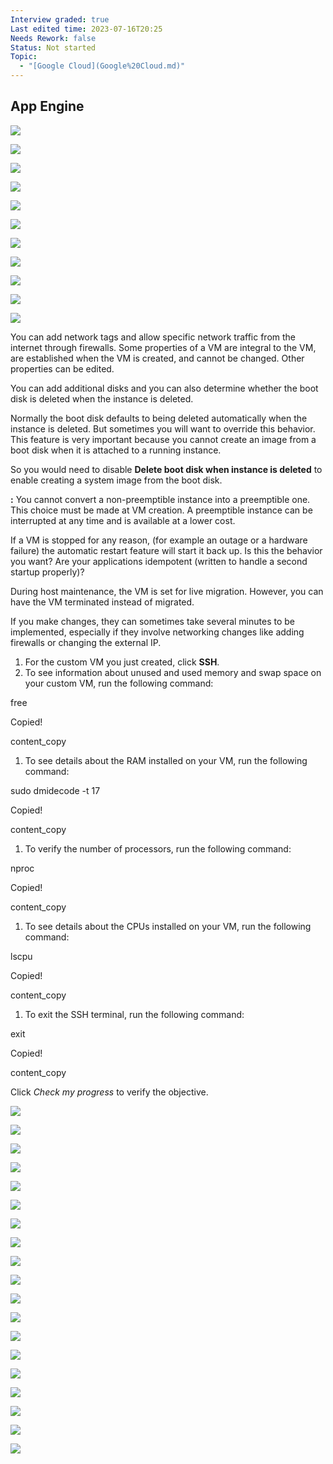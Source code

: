 ```yaml
---
Interview graded: true
Last edited time: 2023-07-16T20:25
Needs Rework: false
Status: Not started
Topic:
  - "[Google Cloud](Google%20Cloud.md)"
---
```

## App Engine

[![](https://lh6.googleusercontent.com/5PkTMyZm-VWR_r_1Zhcv1bLjLgwTxAegQe1u9V6jhdznGLTJj4zA1CjZK7tewv6YyHIG_Fj5nYtJZFKKUg1VjwnY3HQszr3h05QNDiRlhf197HSZ2_PIU8mopp2yahzA0h_k4EstLGqy75J6cfdPxOem9b68lT2672Qy2uvjo419tlosaZk_orB7mOTHQw)](https://lh6.googleusercontent.com/5PkTMyZm-VWR_r_1Zhcv1bLjLgwTxAegQe1u9V6jhdznGLTJj4zA1CjZK7tewv6YyHIG_Fj5nYtJZFKKUg1VjwnY3HQszr3h05QNDiRlhf197HSZ2_PIU8mopp2yahzA0h_k4EstLGqy75J6cfdPxOem9b68lT2672Qy2uvjo419tlosaZk_orB7mOTHQw)

[![](https://lh3.googleusercontent.com/61S3Bx_G2EWRVBCtuEWUy10gdsXFUUdqQLvu5lMI3ngDF4TJuy5ssr46fiCgooCWvyd60m7UYWWka1-XqT2J228nhem0F9-3qnq2iOtkbDBAVoxTWCaHQm5nqakezQZnlk35_WjpzXWvPvsfObkVGST7fPsVAfjnbHf-JiPfkFI5JgKqi7nAF_lHPGRFUg)](https://lh3.googleusercontent.com/61S3Bx_G2EWRVBCtuEWUy10gdsXFUUdqQLvu5lMI3ngDF4TJuy5ssr46fiCgooCWvyd60m7UYWWka1-XqT2J228nhem0F9-3qnq2iOtkbDBAVoxTWCaHQm5nqakezQZnlk35_WjpzXWvPvsfObkVGST7fPsVAfjnbHf-JiPfkFI5JgKqi7nAF_lHPGRFUg)

[![](https://lh5.googleusercontent.com/zIcyzpL0KFIw_WyEOL1NRWW7J5lDp-mc2fIqUbkAbzZY0FLThvmp_U3XPexE5EdtFHoOGRjjSRq4uAPG6fkpqM9_AD0L9S3uu8VeaEefNPQXPpBO7PYJdDIAm55uSLEwd_dUMzBkTwfjPh8gdE7nwDWqiNOAO4CLiAKWQT8bbghnoQ2tfzQVx2Pk8U1QCg)](https://lh5.googleusercontent.com/zIcyzpL0KFIw_WyEOL1NRWW7J5lDp-mc2fIqUbkAbzZY0FLThvmp_U3XPexE5EdtFHoOGRjjSRq4uAPG6fkpqM9_AD0L9S3uu8VeaEefNPQXPpBO7PYJdDIAm55uSLEwd_dUMzBkTwfjPh8gdE7nwDWqiNOAO4CLiAKWQT8bbghnoQ2tfzQVx2Pk8U1QCg)

[![](https://lh6.googleusercontent.com/c3CbMSdnWarbZZACvNhH2m8Dg22Wkc9qsOJ4mo21qRPARRarg7eEwkIXSbuxhQUMvKxIgpbZP8KiwY0d21OpbQQgkYSDFNMa3ivq6z_DkR-PS5Ajl2g4N2ExHAy9ly3YE9njtQ9XSy-_sx52aF8MOdrs7ykwyRSDVFkejMLmVz-_mPOO9pLy28T_4Y9gDg)](https://lh6.googleusercontent.com/c3CbMSdnWarbZZACvNhH2m8Dg22Wkc9qsOJ4mo21qRPARRarg7eEwkIXSbuxhQUMvKxIgpbZP8KiwY0d21OpbQQgkYSDFNMa3ivq6z_DkR-PS5Ajl2g4N2ExHAy9ly3YE9njtQ9XSy-_sx52aF8MOdrs7ykwyRSDVFkejMLmVz-_mPOO9pLy28T_4Y9gDg)

[![](https://lh5.googleusercontent.com/zpiI6ptQSAcPCOjo9V5ITOxJKH67bEuKEAARbnQG4plU-tty3pB3-28tDPttFLBphIn__RVflDOzgPoRU8QiGIDWLdLjz3vB7d32PEKV1gNuoiuHCLskbBCUUipfE5IQpsGoaERZAeUCOG1jGINFOw5iohx-1BhxMD5QuJjMr1kXspvsHHbLjDeh4lBVcA)](https://lh5.googleusercontent.com/zpiI6ptQSAcPCOjo9V5ITOxJKH67bEuKEAARbnQG4plU-tty3pB3-28tDPttFLBphIn__RVflDOzgPoRU8QiGIDWLdLjz3vB7d32PEKV1gNuoiuHCLskbBCUUipfE5IQpsGoaERZAeUCOG1jGINFOw5iohx-1BhxMD5QuJjMr1kXspvsHHbLjDeh4lBVcA)

[![](https://lh5.googleusercontent.com/V-PQSzRCk1zk_M86wY5ly3Kv0DNyxI6t71rip2hyHoUdJsDb26vEd0D_aCbMi0-Gi7SdSZGtyQEp3LdIQkU90vA5WKCKqNihs5moJ_iPzkIG5OjnYn9ugYELdcZUA0JQHd63z_N7Q8CjXaXz6MmilLBfUJspXjTww6X8ItHKyoDZ1_86aDFxPcm5fYddPQ)](https://lh5.googleusercontent.com/V-PQSzRCk1zk_M86wY5ly3Kv0DNyxI6t71rip2hyHoUdJsDb26vEd0D_aCbMi0-Gi7SdSZGtyQEp3LdIQkU90vA5WKCKqNihs5moJ_iPzkIG5OjnYn9ugYELdcZUA0JQHd63z_N7Q8CjXaXz6MmilLBfUJspXjTww6X8ItHKyoDZ1_86aDFxPcm5fYddPQ)

[![](https://lh4.googleusercontent.com/PjFQMCwexVwCoAQFbNRWTpZXXDx4GXsFOT4qM_lCxMoN1I2Kg-aAVP1K0OrzviMifV1T1x9BcfXhwl3xo8d57QGxX-BdPDOGZr-FHIvEqzsD00eMY1sN8xqQPwGMyj4bUYSyYIZy2R9913KXEquyXmUhoYkJ5vdOkyX6X8IJqS3Qx59-439B7JuX6fIP6A)](https://lh4.googleusercontent.com/PjFQMCwexVwCoAQFbNRWTpZXXDx4GXsFOT4qM_lCxMoN1I2Kg-aAVP1K0OrzviMifV1T1x9BcfXhwl3xo8d57QGxX-BdPDOGZr-FHIvEqzsD00eMY1sN8xqQPwGMyj4bUYSyYIZy2R9913KXEquyXmUhoYkJ5vdOkyX6X8IJqS3Qx59-439B7JuX6fIP6A)

[![](https://lh6.googleusercontent.com/H8Bav05e8P2slw6ZkPxr1x_tBj_SYiZq1CUX53lLE_yYCRFi_nDpQNqRrB_JZRlZ48WsIbmkLkThFIMl-GnOryStBMwU2FALjhSCWIYegs0a-0kIFJEiYP8YXlqB8NbRbTT0aS2L6-G6P1EyN3e7DBAVTeC8q-KI8mIOZp-cv4dcvllzFguXSxUQkLfdzQ)](https://lh6.googleusercontent.com/H8Bav05e8P2slw6ZkPxr1x_tBj_SYiZq1CUX53lLE_yYCRFi_nDpQNqRrB_JZRlZ48WsIbmkLkThFIMl-GnOryStBMwU2FALjhSCWIYegs0a-0kIFJEiYP8YXlqB8NbRbTT0aS2L6-G6P1EyN3e7DBAVTeC8q-KI8mIOZp-cv4dcvllzFguXSxUQkLfdzQ)

[![](https://lh5.googleusercontent.com/OJ3Yc_zv0wQVwrSVCJiONNXh_T9MrA3wl-NPhorw3qhi49Nb-VRYw0s23q6QYR3wSfJcMwZQ7dkxG0sp6DPSthaEp-T6FdZrVumNu5-HLg_dB8h9xoOJnauoH9OUrCgtVr4rTWedQnHQmQjSFdVy6BkMX_EeOZYRl_VsyH5WLNH8rqzLtg8NGLFF9lMKUA)](https://lh5.googleusercontent.com/OJ3Yc_zv0wQVwrSVCJiONNXh_T9MrA3wl-NPhorw3qhi49Nb-VRYw0s23q6QYR3wSfJcMwZQ7dkxG0sp6DPSthaEp-T6FdZrVumNu5-HLg_dB8h9xoOJnauoH9OUrCgtVr4rTWedQnHQmQjSFdVy6BkMX_EeOZYRl_VsyH5WLNH8rqzLtg8NGLFF9lMKUA)

[![](https://lh6.googleusercontent.com/7T71PiUDa_JZ1lwFrO18CsTeAiR0eo51xbG78tGyyimE7AptYtGa9Zzg1YkWBCmT-zvC18QTQBSBlcneZxdh9rajksAuHWa311xET0ZeN754v3CoLxTYkuuZXZhTmlMRAVJFs-7xXuLEOstze9iyQUb4il5iK8eR1jZIVqsv5eSLPNBv6KaR95ragkJmCg)](https://lh6.googleusercontent.com/7T71PiUDa_JZ1lwFrO18CsTeAiR0eo51xbG78tGyyimE7AptYtGa9Zzg1YkWBCmT-zvC18QTQBSBlcneZxdh9rajksAuHWa311xET0ZeN754v3CoLxTYkuuZXZhTmlMRAVJFs-7xXuLEOstze9iyQUb4il5iK8eR1jZIVqsv5eSLPNBv6KaR95ragkJmCg)

[![](https://lh4.googleusercontent.com/cCqqPEeED1hZIRUf8fdmEWsCkWD34ZW1KId7MpeYH__PVhiqFChDnI8u3Epq83i7gLAurdnGSnogniSqDwCrL-d_mIjSHiekuFJ2_UnbczUoiB7GqiBlGPUC9Su0nzjBAFZzFPXzdhVM1pNKIKuT-rhTVHXpmsDYRBBCdqIvvvismRj40HCzuyleyESEFA)](https://lh4.googleusercontent.com/cCqqPEeED1hZIRUf8fdmEWsCkWD34ZW1KId7MpeYH__PVhiqFChDnI8u3Epq83i7gLAurdnGSnogniSqDwCrL-d_mIjSHiekuFJ2_UnbczUoiB7GqiBlGPUC9Su0nzjBAFZzFPXzdhVM1pNKIKuT-rhTVHXpmsDYRBBCdqIvvvismRj40HCzuyleyESEFA)

You can add network tags and allow specific network traffic from the internet through firewalls. Some properties of a VM are integral to the VM, are established when the VM is created, and cannot be changed. Other properties can be edited.

You can add additional disks and you can also determine whether the boot disk is deleted when the instance is deleted.

Normally the boot disk defaults to being deleted automatically when the instance is deleted. But sometimes you will want to override this behavior. This feature is very important because you cannot create an image from a boot disk when it is attached to a running instance.

So you would need to disable **Delete boot disk when instance is deleted** to enable creating a system image from the boot disk.

**:** You cannot convert a non-preemptible instance into a preemptible one. This choice must be made at VM creation. A preemptible instance can be interrupted at any time and is available at a lower cost.

If a VM is stopped for any reason, (for example an outage or a hardware failure) the automatic restart feature will start it back up. Is this the behavior you want? Are your applications idempotent (written to handle a second startup properly)?

During host maintenance, the VM is set for live migration. However, you can have the VM terminated instead of migrated.

If you make changes, they can sometimes take several minutes to be implemented, especially if they involve networking changes like adding firewalls or changing the external IP.

1. For the custom VM you just created, click **SSH**.
2. To see information about unused and used memory and swap space on your custom VM, run the following command:

free

Copied!

content_copy

1. To see details about the RAM installed on your VM, run the following command:

sudo dmidecode -t 17

Copied!

content_copy

1. To verify the number of processors, run the following command:

nproc

Copied!

content_copy

1. To see details about the CPUs installed on your VM, run the following command:

lscpu

Copied!

content_copy

1. To exit the SSH terminal, run the following command:

exit

Copied!

content_copy

Click _Check my progress_ to verify the objective.

[![](https://lh4.googleusercontent.com/8N69vaK0jkif8b3eGYcUGxcDHezlFJP1NUAwQugUJTu8o-pdXq7lZajCOunzdxMdWBPWPbANgxbc09sowQTIOoFKDNlLGuRnqvhiGK9Sh4Cjhu8nR82VZXBiInT9RjuuYu0eMIbmvqjTOaTGL1cf3fp-GbjRb6xRRR27UlvpIHrfsjLzUSieoX4OYi6PIA)](https://lh4.googleusercontent.com/8N69vaK0jkif8b3eGYcUGxcDHezlFJP1NUAwQugUJTu8o-pdXq7lZajCOunzdxMdWBPWPbANgxbc09sowQTIOoFKDNlLGuRnqvhiGK9Sh4Cjhu8nR82VZXBiInT9RjuuYu0eMIbmvqjTOaTGL1cf3fp-GbjRb6xRRR27UlvpIHrfsjLzUSieoX4OYi6PIA)

[![](https://lh6.googleusercontent.com/Qvb3b5pzy3x2O84EqMnjusbgQSVXxNVaLz2ulcLTMzZwBbh7Sgsu9NnPrkxVWtMgVTZHZTXIRUFvDPulEttGPDEko-nfyZ5MhJfzmFdwkZMOuU939S0gh8-1wfaVebPKBvQGq_4feKHSh-6a-mwjKklfP1Uo7HxW8hj97E5VPkuTWrTXI7mY6gixJeSUlQ)](https://lh6.googleusercontent.com/Qvb3b5pzy3x2O84EqMnjusbgQSVXxNVaLz2ulcLTMzZwBbh7Sgsu9NnPrkxVWtMgVTZHZTXIRUFvDPulEttGPDEko-nfyZ5MhJfzmFdwkZMOuU939S0gh8-1wfaVebPKBvQGq_4feKHSh-6a-mwjKklfP1Uo7HxW8hj97E5VPkuTWrTXI7mY6gixJeSUlQ)

[![](https://lh5.googleusercontent.com/b5-iYfOY2lWT207lRD9zzOMUxUM-icFv6yns84GfXbHlZjPlRN7ZMVgUiHVmJxD7GTwqhmlceA95IdCVGZkx5Q7bAIzDij2qYA1Jbxvzz59JKhjb_WruPm9EWhjTjmgQmN-JmW9ebXxSaI1IPoe2As_ZSddAUGMkMSxSMIuCwNy8bzt6E8Ffu5wYwy8Yiw)](https://lh5.googleusercontent.com/b5-iYfOY2lWT207lRD9zzOMUxUM-icFv6yns84GfXbHlZjPlRN7ZMVgUiHVmJxD7GTwqhmlceA95IdCVGZkx5Q7bAIzDij2qYA1Jbxvzz59JKhjb_WruPm9EWhjTjmgQmN-JmW9ebXxSaI1IPoe2As_ZSddAUGMkMSxSMIuCwNy8bzt6E8Ffu5wYwy8Yiw)

[![](https://lh4.googleusercontent.com/GpNB3MQuTapwRlOi3lTfJHqtnpsagfjGakyckdEHoTs7eO5TDm8NYX0ubLmE6MT2707zN3xAMOaZM4dNhqkkifod-Ufy5OsSdflxYN4zd3r1hdHy6vrkp7vDzXkXI1pdeRGdlZMdk08q2XjV_08LxYBCErle818f4YT8k9MN8CqUvMYTu6RxFM_ITnBWZw)](https://lh4.googleusercontent.com/GpNB3MQuTapwRlOi3lTfJHqtnpsagfjGakyckdEHoTs7eO5TDm8NYX0ubLmE6MT2707zN3xAMOaZM4dNhqkkifod-Ufy5OsSdflxYN4zd3r1hdHy6vrkp7vDzXkXI1pdeRGdlZMdk08q2XjV_08LxYBCErle818f4YT8k9MN8CqUvMYTu6RxFM_ITnBWZw)

[![](https://lh5.googleusercontent.com/7af9RLBcMbdeNGk3gBFSuae05W7Zl0ZupCs8M-dSllBjLdyGApKPKgl2wPv7TwPQg5n8HSmW8B2Hn00fESxfDhVyKH11kGZ54Y9Q-3AYsh7x7UuVa1VSZxik1_ysA9EBDuYqqbp4ez_m7ITUg5d4Ar0LGSIe1YIcAuO6QBCYsoiBPFIyHkxfnd40M8Vo4A)](https://lh5.googleusercontent.com/7af9RLBcMbdeNGk3gBFSuae05W7Zl0ZupCs8M-dSllBjLdyGApKPKgl2wPv7TwPQg5n8HSmW8B2Hn00fESxfDhVyKH11kGZ54Y9Q-3AYsh7x7UuVa1VSZxik1_ysA9EBDuYqqbp4ez_m7ITUg5d4Ar0LGSIe1YIcAuO6QBCYsoiBPFIyHkxfnd40M8Vo4A)

[![](https://lh3.googleusercontent.com/sKFlCQUOWFCdUFlv--JkwmKz9_xsGhLpshxYTGzc4-WmIs-YaboTkv3I_M08dEM1ppZ3qhZZCLXLoB43qCe9G3wny35LxNjFLsYoLBdRnUaLhru2Be--WHVimtZpBnTjhPQkS2Hw3AMxsWMXSkHiJPcbGO2yUuHr5_7Gtlnwvat_vPg9e6aKy6osFUYWlQ)](https://lh3.googleusercontent.com/sKFlCQUOWFCdUFlv--JkwmKz9_xsGhLpshxYTGzc4-WmIs-YaboTkv3I_M08dEM1ppZ3qhZZCLXLoB43qCe9G3wny35LxNjFLsYoLBdRnUaLhru2Be--WHVimtZpBnTjhPQkS2Hw3AMxsWMXSkHiJPcbGO2yUuHr5_7Gtlnwvat_vPg9e6aKy6osFUYWlQ)

[![](https://lh6.googleusercontent.com/R8wAdKnmsISWv8tayHb9yJg2BaWSRbbkdF8vcf0xERgQifAF50mkjEvLo0GNh2ZWiqvYg9mvLRmFPKQ3HeoWXQkkblfV1Ad_xMMIS7MhBJ4yncRWKJ4BhemDPceqao6C4rrsyuciP8BAub_P8EqMdHXz_WKfIJMDn4sdwvGVZFAf_Fz2TQBQ_ttkhFLAOg)](https://lh6.googleusercontent.com/R8wAdKnmsISWv8tayHb9yJg2BaWSRbbkdF8vcf0xERgQifAF50mkjEvLo0GNh2ZWiqvYg9mvLRmFPKQ3HeoWXQkkblfV1Ad_xMMIS7MhBJ4yncRWKJ4BhemDPceqao6C4rrsyuciP8BAub_P8EqMdHXz_WKfIJMDn4sdwvGVZFAf_Fz2TQBQ_ttkhFLAOg)

[![](https://lh3.googleusercontent.com/fLKnSMq6nJf2kDX8vtFTjPt2Jb-t0p1gf5Xak685YIwKzfnNLXLMtrBs_5V6cqngbD9p42r48DVi13kSBDfWo9xsNqsBIXK92CVUdwIhLcr0tvS4VMLXtaKZSBt5upkdA7wunpckAQTy5ihCcvab_WqA6BPRtGLCgdyv9QONdSHm83zkjUj0OUP3avjhjQ)](https://lh3.googleusercontent.com/fLKnSMq6nJf2kDX8vtFTjPt2Jb-t0p1gf5Xak685YIwKzfnNLXLMtrBs_5V6cqngbD9p42r48DVi13kSBDfWo9xsNqsBIXK92CVUdwIhLcr0tvS4VMLXtaKZSBt5upkdA7wunpckAQTy5ihCcvab_WqA6BPRtGLCgdyv9QONdSHm83zkjUj0OUP3avjhjQ)

[![](https://lh6.googleusercontent.com/WmmccH6_ohD1d94Y718O3ROICOFGWfcHIH33-yH-u-j6SLrCjCiXJ68V2j8Z9nrPypcGcwzg0duKH0lgobChyQWfSFfmPVWbNg3ngRN4zXOczVAxRAOIobPkPEwkqLQgtOSQQh911ufNdhodGj54yZsF5ZbSJop0xHtTGnkHsXx-ynDpmUlLa9U6D7MUJw)](https://lh6.googleusercontent.com/WmmccH6_ohD1d94Y718O3ROICOFGWfcHIH33-yH-u-j6SLrCjCiXJ68V2j8Z9nrPypcGcwzg0duKH0lgobChyQWfSFfmPVWbNg3ngRN4zXOczVAxRAOIobPkPEwkqLQgtOSQQh911ufNdhodGj54yZsF5ZbSJop0xHtTGnkHsXx-ynDpmUlLa9U6D7MUJw)

[![](https://lh6.googleusercontent.com/eLShIPcVTtYpkvGU0dkH1I1WaHdl2RwxFdf1QzGN5Ggfc0XimM4fodejNGGrNj3niQSQDNrjdiQW8_1isgEJnQJ3ITVQ6K3orhbjro_Xb_O_wn_M608lMWaYQwoJxK-jJ6GI5CLGgS8BGWYX7xNn59VFXrbNvboFfOdUX7RPMqWy_wrUOrrsLb2wOLB8Xw)](https://lh6.googleusercontent.com/eLShIPcVTtYpkvGU0dkH1I1WaHdl2RwxFdf1QzGN5Ggfc0XimM4fodejNGGrNj3niQSQDNrjdiQW8_1isgEJnQJ3ITVQ6K3orhbjro_Xb_O_wn_M608lMWaYQwoJxK-jJ6GI5CLGgS8BGWYX7xNn59VFXrbNvboFfOdUX7RPMqWy_wrUOrrsLb2wOLB8Xw)

[![](https://lh6.googleusercontent.com/uaibdeJaFI718GsToisMKmCvYz-SJHO6VraoHwU6mxaxGDA94XVbBKBU1Xic1rcsNRNPbXO12z-KbmWrNOjV6FNtapiZEzdhHPF_Pud42iBJKaJG5HNsw20WPgRXlyi3gHoou5wnRi3-M0JNc8S6l5wfc6FJSc80WoqYx5JE6pN7ZEbV6iYm6ceL93v22A)](https://lh6.googleusercontent.com/uaibdeJaFI718GsToisMKmCvYz-SJHO6VraoHwU6mxaxGDA94XVbBKBU1Xic1rcsNRNPbXO12z-KbmWrNOjV6FNtapiZEzdhHPF_Pud42iBJKaJG5HNsw20WPgRXlyi3gHoou5wnRi3-M0JNc8S6l5wfc6FJSc80WoqYx5JE6pN7ZEbV6iYm6ceL93v22A)

[![](https://lh4.googleusercontent.com/PggDnzjFUforAGb5WmWZeZEYwe8uKTK90RCPkWXMcK0yrv_M5mdales_hI01OxGaWus-Md_XbKv3ODN1W6j3-jdR3R0mY6a_4fQSkFGUAxokyL681KxzBbcbxp_A2UXqaU81NZJNp9HHciaXAd8aIi8JLYum0vowcs6fSZ_9WPjrZrL9sJDbqWVb77YQaA)](https://lh4.googleusercontent.com/PggDnzjFUforAGb5WmWZeZEYwe8uKTK90RCPkWXMcK0yrv_M5mdales_hI01OxGaWus-Md_XbKv3ODN1W6j3-jdR3R0mY6a_4fQSkFGUAxokyL681KxzBbcbxp_A2UXqaU81NZJNp9HHciaXAd8aIi8JLYum0vowcs6fSZ_9WPjrZrL9sJDbqWVb77YQaA)

[![](https://lh5.googleusercontent.com/J2nUbGM2YoaP-JJb-5q0BcVM9yl8VvgkWx-XjQCnUoGJMz9us2f1Z8mdfQM6I4_OrySMmHFlLWPZzTNVEYl1N0avMgLjZv1upys4_BybO6TCYgrfH5XhBQlgF72A65S_PgBSJa2Y_DpA1wupopk50avlmrxrzqHGCggzwj-7WnmoBCaJ5z81CaalnihSIA)](https://lh5.googleusercontent.com/J2nUbGM2YoaP-JJb-5q0BcVM9yl8VvgkWx-XjQCnUoGJMz9us2f1Z8mdfQM6I4_OrySMmHFlLWPZzTNVEYl1N0avMgLjZv1upys4_BybO6TCYgrfH5XhBQlgF72A65S_PgBSJa2Y_DpA1wupopk50avlmrxrzqHGCggzwj-7WnmoBCaJ5z81CaalnihSIA)

[![](https://lh5.googleusercontent.com/25-TOcJIk0D8lyprWNwRZzmhNt32Fi-kiG9__u2Ks9NDiFs1LQAu5M_JmOfMrZuKjJt1nSH9xmcVLIZ0ec8_Z0gijBGbHPgXxOqCWcDZZi8hI_JRN8H1XCG_7QuM4XqsibC-ybw1rjwcc_oPwxhfN_No8GAF6CP71HowUaTd2yhSMk5IrL8M7Sm9QHLQrA)](https://lh5.googleusercontent.com/25-TOcJIk0D8lyprWNwRZzmhNt32Fi-kiG9__u2Ks9NDiFs1LQAu5M_JmOfMrZuKjJt1nSH9xmcVLIZ0ec8_Z0gijBGbHPgXxOqCWcDZZi8hI_JRN8H1XCG_7QuM4XqsibC-ybw1rjwcc_oPwxhfN_No8GAF6CP71HowUaTd2yhSMk5IrL8M7Sm9QHLQrA)

[![](https://lh6.googleusercontent.com/mqg4Brl1IPh-Tu-uNe6n0xzz_Z3g0UFTlxOYakhSgxUvPIxsznVifIQUfY_VitmAf9poQEYfFK7khuTPR-Qty3Zi1Edh18otcBWQf5pU8wSENf5BxxG01Khs2e9XXteyNkaDNSNgzZb74vGkYh8rz9_zDpcxCrj7SYNMQqdis5PGWl0EewQhlaFf2yM8Ag)](https://lh6.googleusercontent.com/mqg4Brl1IPh-Tu-uNe6n0xzz_Z3g0UFTlxOYakhSgxUvPIxsznVifIQUfY_VitmAf9poQEYfFK7khuTPR-Qty3Zi1Edh18otcBWQf5pU8wSENf5BxxG01Khs2e9XXteyNkaDNSNgzZb74vGkYh8rz9_zDpcxCrj7SYNMQqdis5PGWl0EewQhlaFf2yM8Ag)

[![](https://lh6.googleusercontent.com/wabBwmJgN7NmWV84ViFInhTaPFpeWXwVHCvY3qarMb9Mk9lB3UF69cDh3IHw15DO8KFpUxL1p6k0XltZWK8zldPWsw2BQBkHxNu_kKuYW5EAlRugHs9yebCN4QoEwcUl1nJk-ffbFS07QQPupHRyGwr9bEFQmd3eduZaOLdgwe3CIwOT-kD-_OFdOjSdhw)](https://lh6.googleusercontent.com/wabBwmJgN7NmWV84ViFInhTaPFpeWXwVHCvY3qarMb9Mk9lB3UF69cDh3IHw15DO8KFpUxL1p6k0XltZWK8zldPWsw2BQBkHxNu_kKuYW5EAlRugHs9yebCN4QoEwcUl1nJk-ffbFS07QQPupHRyGwr9bEFQmd3eduZaOLdgwe3CIwOT-kD-_OFdOjSdhw)

[![](https://lh4.googleusercontent.com/426RfbicIs2kZz9nOR56cvpWzFx3-T14pRFj_lUTslVsFiGmbTCur6Mdm7w4K4Btv79hMhPtUaDlhwZoFWI58byDw_OinvldSQjrXjwKQIxt2xEl07RWAxzRsZFezNW8T9COR5a9PD7U-GUU1R0Z6pD5CX5mBPnlQ--a99sKadgZ-QRvbz5i-i5DaDoKFQ)](https://lh4.googleusercontent.com/426RfbicIs2kZz9nOR56cvpWzFx3-T14pRFj_lUTslVsFiGmbTCur6Mdm7w4K4Btv79hMhPtUaDlhwZoFWI58byDw_OinvldSQjrXjwKQIxt2xEl07RWAxzRsZFezNW8T9COR5a9PD7U-GUU1R0Z6pD5CX5mBPnlQ--a99sKadgZ-QRvbz5i-i5DaDoKFQ)

[![](https://lh4.googleusercontent.com/4V7LzhsL33T8GB-_Lsqg3jC7O1RZ6UsDyuYNzr_z31JqtG43fBsZS-aoZtd47aLwiElmL6OJLSA69Qyksoy-Ny2DQp_GynkPA_eOu6mTdx2_Wou5CXcvdH6P-Sni7R5RoTNkeYM36J18myqUHpp7lV2ytwp4SwwsBcT5_p0xXNRxSbPa1i-4wHjkymYuhA)](https://lh4.googleusercontent.com/4V7LzhsL33T8GB-_Lsqg3jC7O1RZ6UsDyuYNzr_z31JqtG43fBsZS-aoZtd47aLwiElmL6OJLSA69Qyksoy-Ny2DQp_GynkPA_eOu6mTdx2_Wou5CXcvdH6P-Sni7R5RoTNkeYM36J18myqUHpp7lV2ytwp4SwwsBcT5_p0xXNRxSbPa1i-4wHjkymYuhA)

[![](https://lh4.googleusercontent.com/CGohbptJltYPgqKTjQroJ1vpiX18KWBPWWhAPR5X5GIe66GqGlJe-siAyoUtVcZcpjaST7BdppulvUMW-jVHaNCYbCSUSo88YMT30EDKip9W7WUM1mDV__EP0E0Mi3W0dvFvaaUGsUq9UJBDKPxrvL3IGsTVUCC3SSAKeifcUQv-6keMSpUI_hqlRqdAuw)](https://lh4.googleusercontent.com/CGohbptJltYPgqKTjQroJ1vpiX18KWBPWWhAPR5X5GIe66GqGlJe-siAyoUtVcZcpjaST7BdppulvUMW-jVHaNCYbCSUSo88YMT30EDKip9W7WUM1mDV__EP0E0Mi3W0dvFvaaUGsUq9UJBDKPxrvL3IGsTVUCC3SSAKeifcUQv-6keMSpUI_hqlRqdAuw)